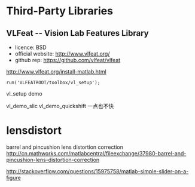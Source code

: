 
# Third-Party Libraries

## VLFeat -- Vision Lab Features Library

- licence: BSD
- official website: http://www.vlfeat.org/
- github rep: https://github.com/vlfeat/vlfeat

http://www.vlfeat.org/install-matlab.html

```
run('VLFEATROOT/toolbox/vl_setup');
```


vl_setup demo


vl_demo_slic
vl_demo_quickshift 一点也不快


# lensdistort

barrel and pincushion lens distortion correction
http://cn.mathworks.com/matlabcentral/fileexchange/37980-barrel-and-pincushion-lens-distortion-correction



http://stackoverflow.com/questions/15975758/matlab-simple-slider-on-a-figure

